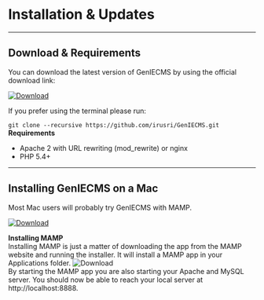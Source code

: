 Installation & Updates
=====================

------------------------
Download & Requirements
------------------------

You can download the latest version of GenIECMS by using the official download link:

[![Download](https://github.com/irusri/GenIECMS/blob/master/docs/download.png?raw=true "Download")](http://geniecms.org/latest/genie.zip)

If you prefer using the terminal please run:

```git clone --recursive https://github.com/irusri/GenIECMS.git```
**Requirements**
* Apache 2 with URL rewriting (mod_rewrite) or nginx
* PHP 5.4+

------------------------
Installing GenIECMS on a Mac
------------------------
Most Mac users will probably try GenIECMS with MAMP.  

[![Download](https://github.com/irusri/GenIECMS/blob/master/docs/mamp.png?raw=true "Download")](http://www.mamp.info/en/downloads/)

**Installing MAMP**  
Installing MAMP is just a matter of downloading the app from the MAMP website and running the installer. It will install a MAMP app in your Applications folder.
![Download](https://github.com/irusri/GenIECMS/blob/master/docs/mamp-02.png "Download")  
By starting the MAMP app you are also starting your Apache and MySQL server. You should now be able to reach your local server at http://localhost:8888.

